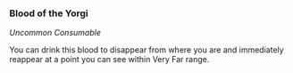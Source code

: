 ### Blood of the Yorgi
_Uncommon Consumable_

You can drink this blood to disappear from where you are and immediately reappear at a point you can see within Very Far range.